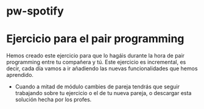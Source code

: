 # pw-spotify

# Ejercicio para el pair programming

Hemos creado este ejercicio para que lo hagáis durante la hora de pair programming entre tu compañera y tú. Este ejercicio es incremental, es decir, cada día vamos a ir añadiendo las nuevas funcionalidades que hemos aprendido.

- Cuando a mitad de módulo cambies de pareja tendrás que seguir trabajando sobre tu ejercicio o el de tu nueva pareja, o descargar esta solución hecha por los profes.
